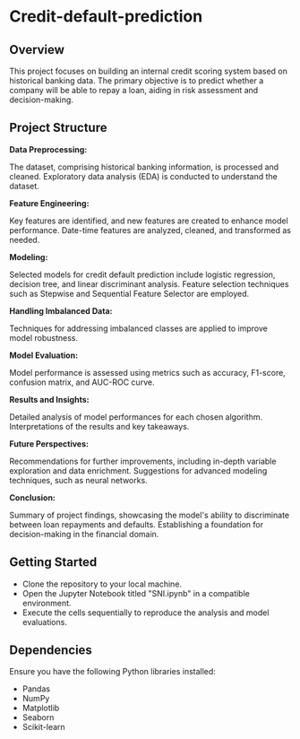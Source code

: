 # Credit-default-prediction
## Overview
This project focuses on building an internal credit scoring system based on historical banking data. The primary objective is to predict whether a company will be able to repay a loan, aiding in risk assessment and decision-making.

## Project Structure
**Data Preprocessing:**

The dataset, comprising historical banking information, is processed and cleaned.
Exploratory data analysis (EDA) is conducted to understand the dataset.

**Feature Engineering:**

Key features are identified, and new features are created to enhance model performance.
Date-time features are analyzed, cleaned, and transformed as needed.

**Modeling:**

Selected models for credit default prediction include logistic regression, decision tree, and linear discriminant analysis.
Feature selection techniques such as Stepwise and Sequential Feature Selector are employed.

**Handling Imbalanced Data:**

Techniques for addressing imbalanced classes are applied to improve model robustness.

**Model Evaluation:**

Model performance is assessed using metrics such as accuracy, F1-score, confusion matrix, and AUC-ROC curve.

**Results and Insights:**

Detailed analysis of model performances for each chosen algorithm.
Interpretations of the results and key takeaways.

**Future Perspectives:**

Recommendations for further improvements, including in-depth variable exploration and data enrichment.
Suggestions for advanced modeling techniques, such as neural networks.

**Conclusion:**

Summary of project findings, showcasing the model's ability to discriminate between loan repayments and defaults.
Establishing a foundation for decision-making in the financial domain.

## Getting Started

- Clone the repository to your local machine.
- Open the Jupyter Notebook titled "SNI.ipynb" in a compatible environment.
- Execute the cells sequentially to reproduce the analysis and model evaluations.
  
## Dependencies

Ensure you have the following Python libraries installed:

- Pandas
- NumPy
- Matplotlib
- Seaborn
- Scikit-learn
